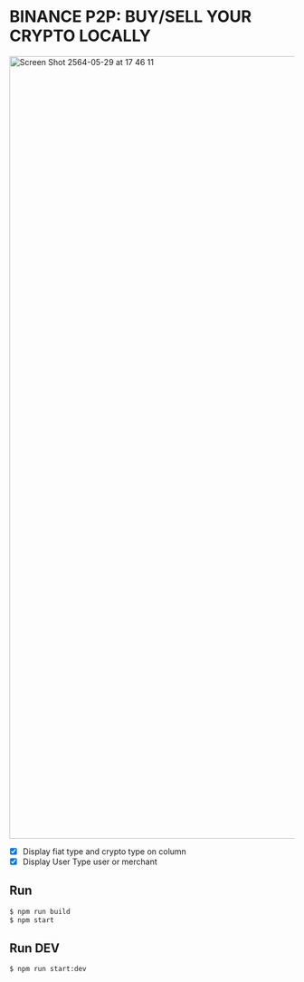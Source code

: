 
# BINANCE P2P: BUY/SELL YOUR CRYPTO LOCALLY

<img width="1382" alt="Screen Shot 2564-05-29 at 17 46 11" src="https://user-images.githubusercontent.com/16236697/120067476-03747500-c0a6-11eb-99b0-864cc2840849.png">

- [x] Display fiat type and crypto type on column 
- [x] Display User Type user or merchant

## Run
```bash
$ npm run build
$ npm start
```

## Run DEV
```bash
$ npm run start:dev
```

